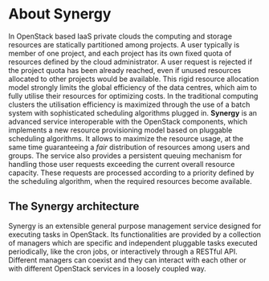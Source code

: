 # About Synergy
In OpenStack based IaaS private clouds the computing and storage resources are statically partitioned among projects. A user typically is member of one project, and each project has its own fixed quota of resources defined by the cloud administrator. A user request is rejected if the project quota has been already reached, even if unused resources allocated to other projects would be available. This rigid resource allocation model strongly limits the global efficiency of the data centres, which aim to fully utilise their resources for optimizing costs. In the traditional computing clusters the utilisation efficiency is maximized through the use of a batch system with sophisticated scheduling algorithms plugged in.
**Synergy** is an advanced service interoperable with the OpenStack components, which implements a new resource provisioning model based on pluggable scheduling algorithms. It allows to maximize the resource usage, at the same time guaranteeing a _fair_ distribution of resources among users and groups. The service also provides a persistent queuing mechanism for handling those user requests exceeding the current overall resource capacity. These requests are processed according to a priority defined by the scheduling algorithm, when the required resources become available.

## The Synergy architecture
Synergy is an extensible general purpose management service designed for executing tasks in OpenStack. Its functionalities are provided by a collection of managers which are specific and independent pluggable tasks executed periodically, like the cron jobs, or interactively through a RESTful API. Different managers can coexist and they can interact with each other or with different OpenStack services in a loosely coupled way.


